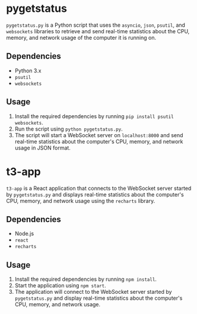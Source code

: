 # pygetstatus

`pygetstatus.py` is a Python script that uses the `asyncio`, `json`, `psutil`, and `websockets` libraries to retrieve and send real-time statistics about the CPU, memory, and network usage of the computer it is running on.

## Dependencies

- Python 3.x
- `psutil`
- `websockets`

## Usage

1. Install the required dependencies by running `pip install psutil websockets`.
2. Run the script using `python pygetstatus.py`.
3. The script will start a WebSocket server on `localhost:8000` and send real-time statistics about the computer's CPU, memory, and network usage in JSON format.

# t3-app

`t3-app` is a React application that connects to the WebSocket server started by `pygetstatus.py` and displays real-time statistics about the computer's CPU, memory, and network usage using the `recharts` library.

## Dependencies

- Node.js
- `react`
- `recharts`

## Usage

1. Install the required dependencies by running `npm install`.
2. Start the application using `npm start`.
3. The application will connect to the WebSocket server started by `pygetstatus.py` and display real-time statistics about the computer's CPU, memory, and network usage.
